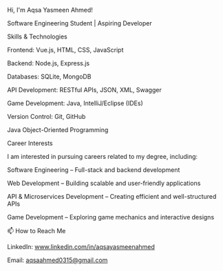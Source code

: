 Hi, I'm Aqsa Yasmeen Ahmed!

Software Engineering Student | Aspiring Developer


Skills & Technologies

Frontend: Vue.js, HTML, CSS, JavaScript

Backend: Node.js, Express.js

Databases: SQLite, MongoDB

API Development: RESTful APIs, JSON, XML, Swagger

Game Development: Java, IntelliJ/Eclipse (IDEs)

Version Control: Git, GitHub

Java Object-Oriented Programming


Career Interests


I am interested in pursuing careers related to my degree, including:


Software Engineering – Full-stack and backend development


Web Development – Building scalable and user-friendly applications


API & Microservices Development – Creating efficient and well-structured APIs


Game Development – Exploring game mechanics and interactive designs




📫 How to Reach Me

LinkedIn: www.linkedin.com/in/aqsayasmeenahmed

Email: aqsaahmed0315@gmail.com

